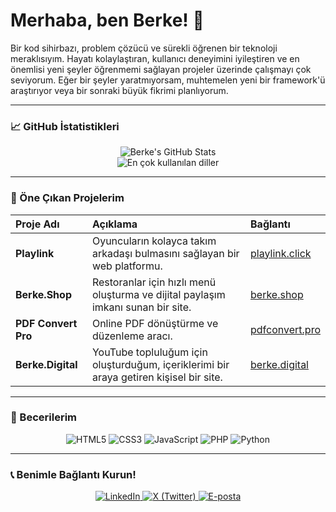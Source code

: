 # Merhaba, ben Berke! 👋

Bir kod sihirbazı, problem çözücü ve sürekli öğrenen bir teknoloji meraklısıyım. Hayatı kolaylaştıran, kullanıcı deneyimini iyileştiren ve en önemlisi yeni şeyler öğrenmemi sağlayan projeler üzerinde çalışmayı çok seviyorum. Eğer bir şeyler yaratmıyorsam, muhtemelen yeni bir framework'ü araştırıyor veya bir sonraki büyük fikrimi planlıyorum.

---

### 📈 GitHub İstatistikleri

<p align="center">
  <img src="https://github-readme-stats.vercel.app/api?username=mberkekorkmaz&show_icons=true&theme=onedark&hide_border=true&count_private=true" alt="Berke's GitHub Stats"/>
  <br/>
  <img src="https://github-readme-stats.vercel.app/api/top-langs/?username=mberkekorkmaz&layout=compact&hide=markdown,jupyter%20notebook,c,c%2B%2B&theme=onedark&hide_border=true" alt="En çok kullanılan diller"/>
</p>

---

### 🚀 Öne Çıkan Projelerim

| Proje Adı | Açıklama | Bağlantı |
| :--- | :--- | :--- |
| **Playlink** | Oyuncuların kolayca takım arkadaşı bulmasını sağlayan bir web platformu. | [playlink.click](https://playlink.click/) |
| **Berke.Shop** | Restoranlar için hızlı menü oluşturma ve dijital paylaşım imkanı sunan bir site. | [berke.shop](https://berke.shop/) |
| **PDF Convert Pro**| Online PDF dönüştürme ve düzenleme aracı. | [pdfconvert.pro](https://pdfconvert.pro/) |
| **Berke.Digital** | YouTube topluluğum için oluşturduğum, içeriklerimi bir araya getiren kişisel bir site. | [berke.digital](https://berke.digital/) |

---

### 🧠 Becerilerim

<div align="center">
  
  ![HTML5](https://img.shields.io/badge/HTML5-E34F26?style=for-the-badge&logo=html5&logoColor=white)
  ![CSS3](https://img.shields.io/badge/CSS3-1572B6?style=for-the-badge&logo=css3&logoColor=white)
  ![JavaScript](https://img.shields.io/badge/JavaScript-F7DF1E?style=for-the-badge&logo=javascript&logoColor=black)
  ![PHP](https://img.shields.io/badge/PHP-777BB4?style=for-the-badge&logo=php&logoColor=white)
  ![Python](https://img.shields.io/badge/Python-3776AB?style=for-the-badge&logo=python&logoColor=white)
  
</div>

---

### 📞 Benimle Bağlantı Kurun!

<p align="center">
  <a href="https://www.linkedin.com/in/berke-korkmaz-765134253/">
    <img src="https://img.shields.io/badge/LinkedIn-0A66C2?style=for-the-badge&logo=linkedin&logoColor=white" alt="LinkedIn"/>
  </a>
  <a href="https://x.com/mberkekorkmaz">
    <img src="https://img.shields.io/badge/X-000000?style=for-the-badge&logo=x&logoColor=white" alt="X (Twitter)"/>
  </a>
  <a href="mailto:destek@berkekorkmaz.tech">
    <img src="https://img.shields.io/badge/E--posta-D14836?style=for-the-badge&logo=gmail&logoColor=white" alt="E-posta"/>
  </a>
</p>
